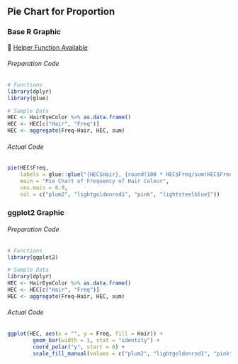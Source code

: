 ## Pie Chart for Proportion
### Base R Graphic
:white_heart: [Helper Function Available](../../[SC]-Descriptive-Analytics/[SC]-Data-Visualisation/[HF]-(Proportion)-Pie-Chart-&-Frequency-Table.md)
###### Preparation Code
```r
# Functions
library(dplyr)
library(glue)

# Sample Data
HEC <- HairEyeColor %>% as.data.frame()
HEC <- HEC[c("Hair", "Freq")]
HEC <- aggregate(Freq~Hair, HEC, sum)
```
###### Actual Code
```r
pie(HEC$Freq,
    labels = glue::glue("{HEC$Hair}, {round(100 * HEC$Freq/sum(HEC$Freq),2)}%"),
    main = "Pie Chart of Frequency of Hair Colour",
    cex.main = 0.9,
    col = c("plum2", "lightgoldenrod1", "pink", "lightsteelblue1"))
```
### ggplot2 Graphic
###### Preparation Code
```r
# Functions
library(ggplot2)

# Sample Data
library(dplyr)
HEC <- HairEyeColor %>% as.data.frame()
HEC <- HEC[c("Hair", "Freq")]
HEC <- aggregate(Freq~Hair, HEC, sum)
```
###### Actual Code
```r
ggplot(HEC, aes(x = "", y = Freq, fill = Hair)) +
        geom_bar(width = 1, stat = "identity") +
        coord_polar("y", start = 0) +
        scale_fill_manual(values = c("plum2", "lightgoldenrod1", "pink", "lightsteelblue1"))
```
